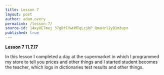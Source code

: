```yaml
---
title: Lesson 7
layout: post
author: adam.overy
permalink: /lesson-7/
source-id: 14xyUE7mej_37gDtEYwHMTqLcjbP_QmaHz11yD1m3upo
published: true
---
```

**Lesson 7        11.7.17**

In this lesson I completed a day at the supermarket in which I programmed my store to tell you prices and other things and I started student becomes the teacher,  which logs in dictionaries test results and other things.

